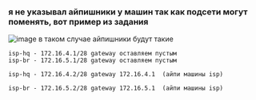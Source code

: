 ### я не указывал айпишники у машин так как подсети могут поменять, вот пример из задания
![image](https://github.com/user-attachments/assets/d348dfa1-4696-463c-b001-ba79811f839c)
в таком случае айпишники будут такие
```ISP:
isp-hq - 172.16.4.1/28 gateway оставляем пустым
isp-br - 172.16.5.1/28 gateway оставляем пустым
```
```HQ-R
isp-hq - 172.16.4.2/28 gateway 172.16.4.1  (айпи машины isp)
```
```BR-R
isp-br - 172.16.5.2/28 gateway 172.16.5.1  (айпи машины isp)
```
